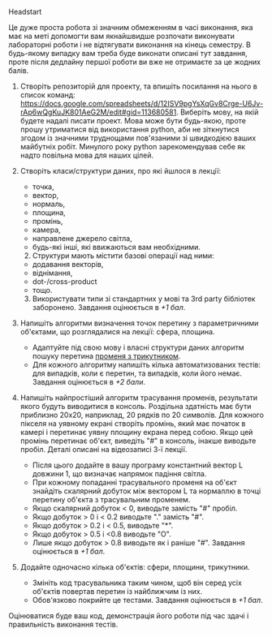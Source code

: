 Headstart

Це дуже проста робота зі значним обмеженням в часі виконання, яка має на меті допомогти вам якнайшвидше розпочати виконувати лабораторні роботи і не відтягувати виконання на кінець семестру. В будь-якому випадку вам треба буде виконати описані тут завдання, проте після дедлайну першої роботи ви вже не отримаєте за це жодних балів.

  1. Створіть репозиторій для проекту, та впишіть посилання на нього в список команд: https://docs.google.com/spreadsheets/d/12ISV9pgYsXqGv8Crge-U6Jv-rAp6wQgKuJK801AeG2M/edit#gid=113680581. Виберіть мову, на якій будете надалі писати проект. Мова може бути будь-якою, проте прошу утриматися від використання python, аби не зіткнутися згодом із значними труднощами пов'язаними зі швидкодією ваших майбутніх робіт. Минулого року python зарекомендував себе як надто повільна мова для наших цілей.
  2. Створіть класи/структури даних, про які йшлося в лекції: 
     - точка, 
     - вектор, 
     - нормаль, 
     - площина, 
     - промінь, 
     - камера, 
     - направлене джерело світла, 
     - будь-які інші, які ввижаються вам необхідними. 
     2. Структури мають містити базові операції над ними:
     - додавання векторів, 
     - віднімання, 
     - dot-/cross-product 
     - тощо. 
     3. Використувати типи зі стандартних у мові та 3rd party бібліотек заборонено. Завдання оцінюється в *+1 бал*.
     
  3. Напишіть алгоритми визначення точок перетину з параметричними об'єктами, що розглядалися на лекції: сфера, площина. 
     - Адаптуйте під свою мову і власні структури даних алгоритм пошуку перетина [променя з трикутником](https://en.wikipedia.org/wiki/M%C3%B6ller%E2%80%93Trumbore_intersection_algorithm). 
     - Для кожного алгоритму напишіть кілька автоматизованих тестів: для випадків, коли є перетин, та випадків, коли його немає. Завдання оцінюється в *+2 бали*.
  4. Напишіть найпростіший алгоритм трасування променів, результати якого будуть виводитися в консоль. Роздільна здатність має бути приблизно 20х20, наприклад, 20 рядків по 20 символів. Для кожного пікселя на уявному екрані створіть промінь, який має початок в камері і перетинає уявну площину екрана перед собою. Якщо цей промінь перетинає об'єкт, виведіть "#" в консоль, інакше виводьте пробіл. Деталі описані на відеозаписі 3-ї лекції.
     - Після цього додайте в вашу програму константний вектор L довжини 1, що визначає напрямок падіння світла. 
     - При кожному попаданні трасувального променя на об'єкт знайдіть скалярний добуток між вектором L та нормаллю в точці перетину об'єкта з трасувальним променем. 
     - Якщо скалярний добуток < 0, виводьте замість "#" пробіл. 
     - Якщо добуток > 0 і < 0.2 виводьте "." замість "#". 
     - Якщо добуток > 0.2 і < 0.5, виводьте "*". 
     - Якщо добуток > 0.5 і <0.8 виводьте "O". 
     - Лише якщо добуток > 0.8 виводьте як і раніше "#".
     Завдання оцінюється в *+1 бал*.
  5. Додайте одночасно кілька об'єктів: сфери, площини, трикутники. 
     - Змініть код трасувальника таким чином, щоб він серед усіх об'єктів повертав перетин із найближчим із них. 
     - Обов'язково покрийте це тестами. Завдання оцінюється в *+1 бал*.

Оцінюватися буде ваш код, демонстрація його роботи під час здачі і правильність виконання тестів.
